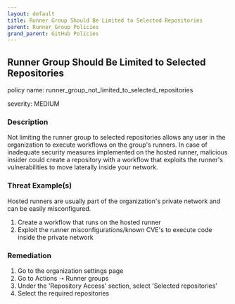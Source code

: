 ```yaml
---
layout: default
title: Runner Group Should Be Limited to Selected Repositories
parent: Runner_Group Policies
grand_parent: GitHub Policies
---
```



## Runner Group Should Be Limited to Selected Repositories
policy name: runner_group_not_limited_to_selected_repositories

severity: MEDIUM

### Description
Not limiting the runner group to selected repositories allows any user in the organization to execute workflows on the group's runners.
In case of inadequate security measures implemented on the hosted runner,
malicious insider could create a repository with a workflow that exploits the runner's vulnerabilities to move laterally inside your network.


### Threat Example(s)
Hosted runners are usually part of the organization's private network and can be easily misconfigured.
1. Create a workflow that runs on the hosted runner
2. Exploit the runner misconfigurations/known CVE's to execute code inside the private network



### Remediation
1. Go to the organization settings page
2. Go to Actions ➝ Runner groups
3. Under the 'Repository Access' section, select 'Selected repositories'
4. Select the required repositories



